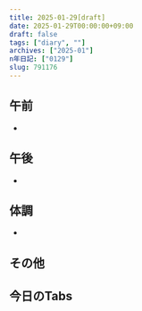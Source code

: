 ```yaml
---
title: 2025-01-29[draft]
date: 2025-01-29T00:00:00+09:00
draft: false
tags: ["diary", ""]
archives: ["2025-01"]
n年日記: ["0129"]
slug: 791176
---
```

## 午前
- 
## 午後
- 
## 体調
- 
## その他
## 今日のTabs